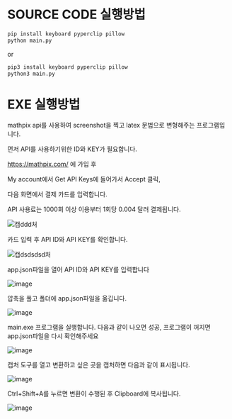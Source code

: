 # SOURCE CODE 실행방법
```bash
pip install keyboard pyperclip pillow
python main.py
 ```
 
 or
 ```bash
pip3 install keyboard pyperclip pillow
python3 main.py
```




# EXE 실행방법
mathpix api를 사용하여 screenshot을 찍고 latex 문법으로 변형해주는 프로그램입니다.

먼저 API를 사용하기위한 ID와 KEY가 필요합니다.

https://mathpix.com/ 에 가입 후 

My account에서 Get API Keys에 들어가서 Accept 클릭,

다음 화면에서 결제 카드를 입력합니다.

API 사용료는 1000회 이상 이용부터 1회당 0.004 달러 결제됩니다.

![캡ddd처](https://user-images.githubusercontent.com/53217819/91630925-a1042080-ea10-11ea-9dfb-5d07f791b349.PNG)

카드 입력 후 API ID와 API KEY를 확인합니다.

![캡dsdsdsd처](https://user-images.githubusercontent.com/53217819/91630926-a2354d80-ea10-11ea-86b9-4e21a836368c.PNG)


app.json파일을 열어 API ID와 API KEY를 입력합니다


![image](https://user-images.githubusercontent.com/53217819/147766301-6b8c62a7-97ab-428a-b72b-77caf6bdd371.png)


압축을 풀고 폴더에 app.json파일을 옮깁니다.

![image](https://user-images.githubusercontent.com/53217819/147766360-6f32492f-a929-42c2-9b1d-0311a1168fe7.png)


main.exe 프로그램을 실행합니다. 다음과 같이 나오면 성공, 프로그램이 꺼지면 app.json파일을 다시 확인해주세요

![image](https://user-images.githubusercontent.com/53217819/147766480-4e1cda97-1415-4012-b2b2-7ce0e01f9578.png)

캡처 도구를 열고 변환하고 싶은 곳을 캡처하면 다음과 같이 표시됩니다.

![image](https://user-images.githubusercontent.com/53217819/147766639-23cb7624-1920-4c08-ad03-17435d2a94bb.png)

Ctrl+Shift+A를 누르면 변환이 수행된 후 Clipboard에 복사됩니다.

![image](https://user-images.githubusercontent.com/53217819/147766823-9a005719-f98f-40e8-ae58-0c4ba0c7e3c4.png)








